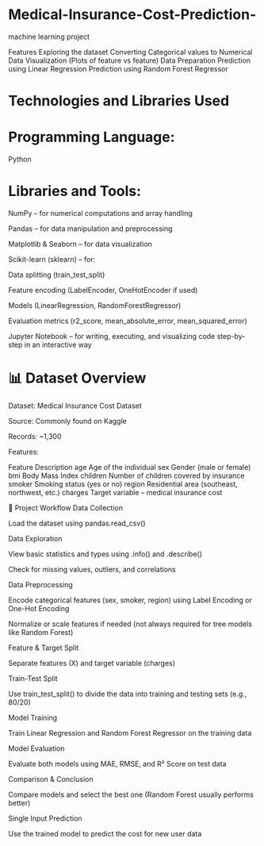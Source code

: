 # Medical-Insurance-Cost-Prediction-
machine learning project

Features
Exploring the dataset
Converting Categorical values to Numerical
Data Visualization (Plots of feature vs feature)
Data Preparation
Prediction using Linear Regression
Prediction using Random Forest Regressor
# Technologies and Libraries Used
# Programming Language:
Python 

# Libraries and Tools:

NumPy – for numerical computations and array handling

Pandas – for data manipulation and preprocessing

Matplotlib & Seaborn – for data visualization

Scikit-learn (sklearn) – for:

Data splitting (train_test_split)

Feature encoding (LabelEncoder, OneHotEncoder if used)

Models (LinearRegression, RandomForestRegressor)

Evaluation metrics (r2_score, mean_absolute_error, mean_squared_error)

Jupyter Notebook – for writing, executing, and visualizing code step-by-step in an interactive way

# 📊 Dataset Overview
Dataset: Medical Insurance Cost Dataset

Source: Commonly found on Kaggle

Records: ~1,300

Features:

Feature	Description
age	Age of the individual
sex	Gender (male or female)
bmi	Body Mass Index
children	Number of children covered by insurance
smoker	Smoking status (yes or no)
region	Residential area (southeast, northwest, etc.)
charges	Target variable – medical insurance cost

🔁 Project Workflow
Data Collection

Load the dataset using pandas.read_csv()

Data Exploration

View basic statistics and types using .info() and .describe()

Check for missing values, outliers, and correlations

Data Preprocessing

Encode categorical features (sex, smoker, region) using Label Encoding or One-Hot Encoding

Normalize or scale features if needed (not always required for tree models like Random Forest)

Feature & Target Split

Separate features (X) and target variable (charges)

Train-Test Split

Use train_test_split() to divide the data into training and testing sets (e.g., 80/20)

Model Training

Train Linear Regression and Random Forest Regressor on the training data

Model Evaluation

Evaluate both models using MAE, RMSE, and R² Score on test data

Comparison & Conclusion

Compare models and select the best one (Random Forest usually performs better)

Single Input Prediction

Use the trained model to predict the cost for new user data
